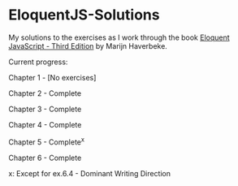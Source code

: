 # EloquentJS-Solutions
My solutions to the exercises as I work through the book [Eloquent JavaScript - Third Edition](https://eloquentjavascript.net/) by Marijn Haverbeke.

Current progress:

Chapter 1 - [No exercises]

Chapter 2 - Complete

Chapter 3 - Complete

Chapter 4 - Complete

Chapter 5 - Complete<sup>x</sup>

Chapter 6 - Complete

x: Except for ex.6.4 - Dominant Writing Direction
